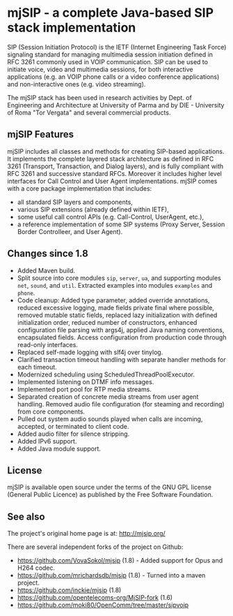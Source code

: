 # mjSIP - a complete Java-based SIP stack implementation 

SIP (Session Initiation Protocol) is the IETF (Internet Engineering Task Force) signaling standard for managing 
multimedia session initiation defined in RFC 3261 commonly used in VOIP communication. SIP can be used to initiate 
voice, video and multimedia sessions, for both interactive applications (e.g. an VOIP phone calls or a video 
conference applications) and non-interactive ones (e.g. video streaming). 

The mjSIP stack has been used in research activities by Dept. of Engineering and Architecture at University of Parma and 
by DIE - University of Roma "Tor Vergata" and several commercial products.

## mjSIP Features

mjSIP includes all classes and methods for creating SIP-based applications. It implements the complete layered stack 
architecture as defined in RFC 3261 (Transport, Transaction, and Dialog layers), and is fully compliant with RFC 3261 
and successive standard RFCs. Moreover it includes higher level interfaces for Call Control and User Agent 
implementations. mjSIP comes with a core package implementation that includes:

* all standard SIP layers and components,
* various SIP extensions (already defined within IETF),
* some useful call control APIs (e.g. Call-Control, UserAgent, etc.),
* a reference implementation of some SIP systems (Proxy Server, Session Border Controlleer, and User Agent).

## Changes since 1.8

* Added Maven build.
* Split source into core modules `sip`, `server`, `ua`, and supporting modules `net`, `sound`, and `util`. Extracted 
  examples into modules `examples` and `phone`. 
* Code cleanup: Added type parameter, added override annotations, reduced excessive logging, made fields private final
  where possible, removed mutable static fields, replaced lazy initialization with defined initialization order, reduced
  number of constructors, enhanced configuration file parsing with args4j, applied Java naming conventions, encapsulated
  fields. Access configuration from production code through read-only interfaces.
* Replaced self-made logging with slf4j over tinylog.
* Clarified transaction timeout handling with separate handler methods for each timeout. 
* Modernized scheduling using ScheduledThreadPoolExecutor.
* Implemented listening on DTMF info messages.
* Implemented port pool for RTP media streams. 
* Separated creation of concrete media streams from user agent handling. Removed audio file configuration (for steaming 
  and recording) from core components.
* Pulled out system audio sounds played when calls are incoming, accepted, or terminated to client code.
* Added audio filter for silence stripping.
* Added IPv6 support.
* Added Java module support.

## License

mjSIP is available open source under the terms of the GNU GPL license (General Public Licence) 
as published by the Free Software Foundation.

## See also

The project's original home page is at: http://mjsip.org/
 
There are several independent forks of the project on Github:
 
* https://github.com/VovaSokol/mjsip (1.8) - Added support for Opus and H264 codec.
* https://github.com/mrichardsdb/mjsip (1.8) - Turned into a maven project.
* https://github.com/inckie/mjsip (1.8)
* https://github.com/opentelecoms-org/MjSIP-fork (1.6)
* https://github.com/moki80/OpenComm/tree/master/sipvoip
